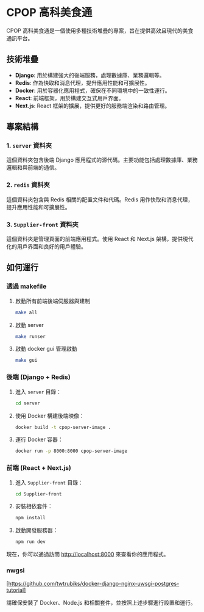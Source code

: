 # CPOP 高科美食通

CPOP 高科美食通是一個使用多種技術堆疊的專案，旨在提供高效且現代的美食通訊平台。

## 技術堆疊

- **Django**: 用於構建強大的後端服務，處理數據庫、業務邏輯等。
- **Redis**: 作為快取和消息代理，提升應用性能和可擴展性。
- **Docker**: 用於容器化應用程式，確保在不同環境中的一致性運行。
- **React**: 前端框架，用於構建交互式用戶界面。
- **Next.js**: React 框架的擴展，提供更好的服務端渲染和路由管理。

## 專案結構

### 1. `server` 資料夾

這個資料夾包含後端 Django 應用程式的源代碼。主要功能包括處理數據庫、業務邏輯和與前端的通信。

### 2. `redis` 資料夾

這個資料夾包含與 Redis 相關的配置文件和代碼。Redis 用作快取和消息代理，提升應用性能和可擴展性。

### 3. `Supplier-front` 資料夾

這個資料夾是管理頁面的前端應用程式。使用 React 和 Next.js 架構，提供現代化的用戶界面和良好的用戶體驗。

## 如何運行

### 透過 makefile

1. 啟動所有前端後端伺服器與建制

   ```bash
   make all
   ```

2. 啟動 server

   ```bash
   make runser
   ```

3. 啟動 docker gui 管理啟動

   ```bash
   make gui
   ```

### 後端 (Django + Redis)

1. 進入 `server` 目錄：

   ```bash
   cd server
   ```

2. 使用 Docker 構建後端映像：

   ```bash
   docker build -t cpop-server-image .
   ```

3. 運行 Docker 容器：

   ```bash
   docker run -p 8000:8000 cpop-server-image
   ```

### 前端 (React + Next.js)

1. 進入 `Supplier-front` 目錄：

   ```bash
   cd Supplier-front
   ```

2. 安裝相依套件：

   ```bash
   npm install
   ```

3. 啟動開發服務器：

   ```bash
   npm run dev
   ```

現在，你可以通過訪問 [http://localhost:8000](http://localhost:8000) 來查看你的應用程式。

### nwgsi

[https://github.com/twtrubiks/docker-django-nginx-uwsgi-postgres-tutorial]

請確保安裝了 Docker、Node.js 和相關套件，並按照上述步驟進行設置和運行。
